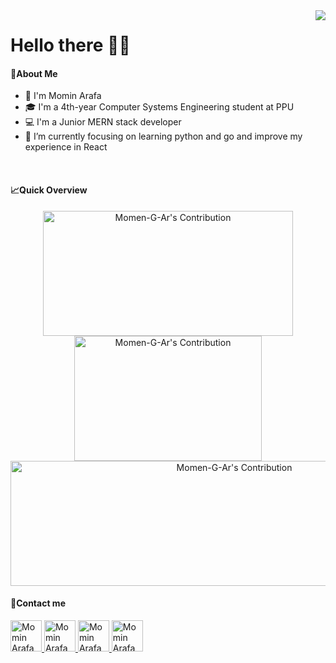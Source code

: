 <img align="right" src='https://komarev.com/ghpvc/?label=Visits&username=Momen-G-Ar&color=brightgreen&style=plastic' />

<h1>
    Hello there 👨‍💻
</h1>

<h4>📄About Me </h4>

-   👋 I'm Momin Arafa
-   🎓 I'm a 4th-year Computer Systems Engineering student at PPU 
-   💻 I'm a Junior MERN stack developer
-   🌱 I’m currently focusing on learning python and go and improve my experience in React
<br/>
<h4>📈Quick Overview</h4>
<p align="center">
    <img 
        src = "https://github-readme-stats.vercel.app/api?username=Momen-G-Ar&count_private=true&hide_border=true&show_icons=true" 
        alt = "Momen-G-Ar's Contribution" 
        width = 400 
        height = 200
    >
    <img 
        src = "https://github-readme-stats.vercel.app/api/top-langs/?username=Momen-G-Ar&layout=compact&hide_border=true" 
        alt = "Momen-G-Ar's Contribution" 
        width = 300 
        height = 200
    >
    <img 
        src = "https://github-readme-streak-stats.herokuapp.com/?user=Momen-G-Ar&hide_border=true" alt = "Momen-G-Ar's Contribution" 
        width = 700
        height = 200
    >
</p>

<h4>📱Contact me </h4>
<p align="left" >
    <a 
        target="_blank" 
        href="https://www.linkedin.com/in/momen-arafeh-07613123b" 
    >
        <img 
            width=50 
            height=50 
            alt="Momin Arafa on LinkedIn" 
            src="https://user-images.githubusercontent.com/62269745/151352812-ab8645ba-919e-4817-a4ff-3688b0bd08b6.svg"
        />
    </a>
    <a 
        target="_blank" 
        href="https://www.instagram.com/momenarafeh/" 
    >
        <img 
            width= 50 
            height= 50 
            alt="Momin Arafa on Instagram" 
            src="https://user-images.githubusercontent.com/62269745/151352769-630430ce-bb59-4414-b01b-1e26e17a7535.svg"
        />
    </a>
    <a 
        target="_blank" 
        href="https://www.facebook.com/momenarafeh22" 
    >
        <img 
            width= 50 
            height= 50 
            alt="Momin Arafa on Facebook" 
            src="https://user-images.githubusercontent.com/62269745/151352665-50176921-b795-4173-8a7d-5cb869b9f26d.svg"
        />
    </a>   
    <a 
        target="_blank" 
        href="https://t.me/MominArafa" 
    >
        <img 
            width= 50 
            height= 50 
            alt="Momin Arafa on Telegram" 
            src="https://user-images.githubusercontent.com/62269745/174492492-86a5817e-4fe3-4d95-b218-83c4a14ed0dc.svg"
        />
    </a>   
</p>

